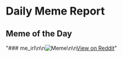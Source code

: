 # Daily Meme Report

## Meme of the Day
"### me_irl\n\n![Meme](https://i.redd.it/ismo29wkhj0f1.png)\n\n[View on Reddit](https://redd.it/1klk56s)"

